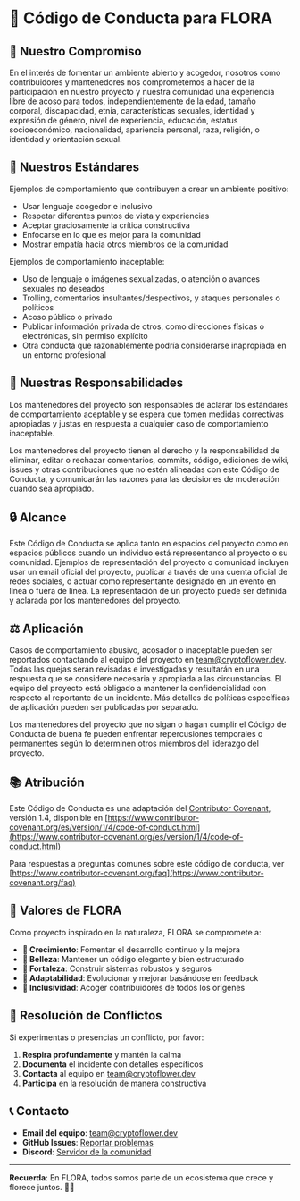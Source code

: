 # 🌸 Código de Conducta para FLORA

## 🎯 Nuestro Compromiso

En el interés de fomentar un ambiente abierto y acogedor, nosotros como contribuidores y mantenedores nos comprometemos a hacer de la participación en nuestro proyecto y nuestra comunidad una experiencia libre de acoso para todos, independientemente de la edad, tamaño corporal, discapacidad, etnia, características sexuales, identidad y expresión de género, nivel de experiencia, educación, estatus socioeconómico, nacionalidad, apariencia personal, raza, religión, o identidad y orientación sexual.

## 🌟 Nuestros Estándares

Ejemplos de comportamiento que contribuyen a crear un ambiente positivo:

* Usar lenguaje acogedor e inclusivo
* Respetar diferentes puntos de vista y experiencias
* Aceptar graciosamente la crítica constructiva
* Enfocarse en lo que es mejor para la comunidad
* Mostrar empatía hacia otros miembros de la comunidad

Ejemplos de comportamiento inaceptable:

* Uso de lenguaje o imágenes sexualizadas, o atención o avances sexuales no deseados
* Trolling, comentarios insultantes/despectivos, y ataques personales o políticos
* Acoso público o privado
* Publicar información privada de otros, como direcciones físicas o electrónicas, sin permiso explícito
* Otra conducta que razonablemente podría considerarse inapropiada en un entorno profesional

## 🚀 Nuestras Responsabilidades

Los mantenedores del proyecto son responsables de aclarar los estándares de comportamiento aceptable y se espera que tomen medidas correctivas apropiadas y justas en respuesta a cualquier caso de comportamiento inaceptable.

Los mantenedores del proyecto tienen el derecho y la responsabilidad de eliminar, editar o rechazar comentarios, commits, código, ediciones de wiki, issues y otras contribuciones que no estén alineadas con este Código de Conducta, y comunicarán las razones para las decisiones de moderación cuando sea apropiado.

## 🔒 Alcance

Este Código de Conducta se aplica tanto en espacios del proyecto como en espacios públicos cuando un individuo está representando al proyecto o su comunidad. Ejemplos de representación del proyecto o comunidad incluyen usar un email oficial del proyecto, publicar a través de una cuenta oficial de redes sociales, o actuar como representante designado en un evento en línea o fuera de línea. La representación de un proyecto puede ser definida y aclarada por los mantenedores del proyecto.

## ⚖️ Aplicación

Casos de comportamiento abusivo, acosador o inaceptable pueden ser reportados contactando al equipo del proyecto en [team@cryptoflower.dev](mailto:team@cryptoflower.dev). Todas las quejas serán revisadas e investigadas y resultarán en una respuesta que se considere necesaria y apropiada a las circunstancias. El equipo del proyecto está obligado a mantener la confidencialidad con respecto al reportante de un incidente. Más detalles de políticas específicas de aplicación pueden ser publicadas por separado.

Los mantenedores del proyecto que no sigan o hagan cumplir el Código de Conducta de buena fe pueden enfrentar repercusiones temporales o permanentes según lo determinen otros miembros del liderazgo del proyecto.

## 📚 Atribución

Este Código de Conducta es una adaptación del [Contributor Covenant](https://www.contributor-covenant.org), versión 1.4, disponible en [https://www.contributor-covenant.org/es/version/1/4/code-of-conduct.html](https://www.contributor-covenant.org/es/version/1/4/code-of-conduct.html)

Para respuestas a preguntas comunes sobre este código de conducta, ver [https://www.contributor-covenant.org/faq](https://www.contributor-covenant.org/faq)

## 🌸 Valores de FLORA

Como proyecto inspirado en la naturaleza, FLORA se compromete a:

* **🌱 Crecimiento**: Fomentar el desarrollo continuo y la mejora
* **🌸 Belleza**: Mantener un código elegante y bien estructurado
* **🌿 Fortaleza**: Construir sistemas robustos y seguros
* **🦠 Adaptabilidad**: Evolucionar y mejorar basándose en feedback
* **🌟 Inclusividad**: Acoger contribuidores de todos los orígenes

## 🤝 Resolución de Conflictos

Si experimentas o presencias un conflicto, por favor:

1. **Respira profundamente** y mantén la calma
2. **Documenta** el incidente con detalles específicos
3. **Contacta** al equipo en [team@cryptoflower.dev](mailto:team@cryptoflower.dev)
4. **Participa** en la resolución de manera constructiva

## 📞 Contacto

* **Email del equipo**: [team@cryptoflower.dev](mailto:team@cryptoflower.dev)
* **GitHub Issues**: [Reportar problemas](https://github.com/atomixon49/CRYPTO-FLOWER/issues)
* **Discord**: [Servidor de la comunidad](https://discord.gg/flora-crypto)

---

**Recuerda**: En FLORA, todos somos parte de un ecosistema que crece y florece juntos. 🌸✨


